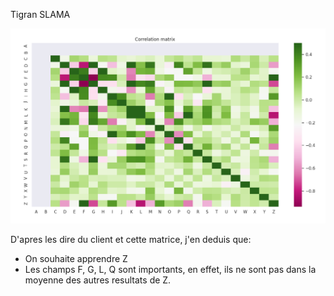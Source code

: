 Tigran SLAMA

![Matrice de correlation](./images/corr_matrix.png)

D'apres les dire du client et cette matrice, j'en deduis que:
  - On souhaite apprendre Z
  - Les champs F, G, L, Q sont importants, en effet, 
  ils ne sont pas dans la moyenne des autres resultats de Z.


